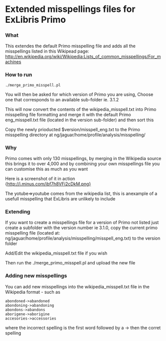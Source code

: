 Extended misspellings files for ExLibris Primo
=========
### What

This extendes the default Primo misspelling file and adds all the misspellings listed in this Wikipead page: http://en.wikipedia.org/wiki/Wikipedia:Lists_of_common_misspellings/For_machines

### How to run
    ./merge_primo_misspell.pl

You will then be asked for which version of Primo you are using,  Choose one that corresponds to an available sub-folder
ie. 3.1.2

This will now convert the contents of the wikipedia_misspell.txt into Primo misspelling file formatting and merge it with the default Primo eng_misspell.txt file (located in the version sub-folder) and then sort this

Copy the newly prioducted $version/misspell_eng.txt to the Primo misspelling directory at ng/jaguar/home/profile/analysis/misspelling/

### Why 

Primo comes with only 130 misspellings, by merging in the Wikipedia source this brings it to over 4,000
and by combining your own misspellings file you can customise this as much as you want

Here is a screenshot of it in action
{http://i.minus.com/ibf7h8VFi2cDkM.png}

The yotube=>youtube comes from the wikipedia list, this is anexample of a usefull misspelling that ExLibris are unlikely to include

### Extending

If you want to create a misspellings file for a version of Primo not listed just create a subfolder with the version number ie 3.1.0,
copy the current primo misspelling file (located at: ng/jaguar/home/profile/analysis/misspelling/misspell_eng.txt) to the version folder

Add/Edit the wikipedia_misspell.txt file if you wish

Then run the ./merge_primo_misspell.pl and upload the new file


### Adding new misspellings

You can add new misspellings into the wikipedia_misspell.txt file in the Wikipedia format - such as

    abondoned->abandoned
    abondoning->abandoning
    abondons->abandons
    aborigene->aborigine
    accesories->accessories


where the incorrect spelling is the first word followed by a -> then the corret spelling
